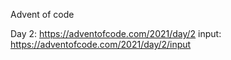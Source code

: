 Advent of code

Day 2: https://adventofcode.com/2021/day/2
input: https://adventofcode.com/2021/day/2/input
